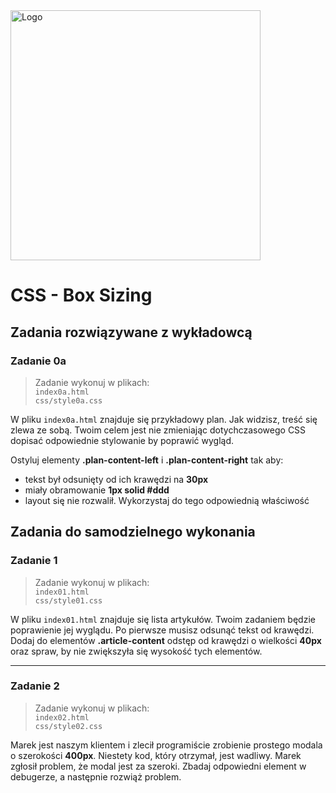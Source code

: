 <img alt="Logo" src="http://coderslab.pl/img/coderslab-logo.png" width="400">

# CSS - Box Sizing

## Zadania rozwiązywane z wykładowcą

### Zadanie 0a

> Zadanie wykonuj w plikach:  
> `index0a.html`  
> `css/style0a.css` 

W pliku `index0a.html` znajduje się przykładowy plan.
Jak widzisz, treść się zlewa ze sobą.
Twoim celem jest nie zmieniając dotychczasowego CSS dopisać odpowiednie stylowanie by poprawić wygląd.

Ostyluj elementy **.plan-content-left** i **.plan-content-right** tak aby:
- tekst był odsunięty od ich krawędzi na **30px**
- miały obramowanie **1px solid #ddd**
- layout się nie rozwalił. Wykorzystaj do tego odpowiednią właściwość


## Zadania do samodzielnego wykonania

### Zadanie 1 

> Zadanie wykonuj w plikach:  
> `index01.html`  
> `css/style01.css` 

W pliku `index01.html` znajduje się lista artykułów. Twoim zadaniem będzie poprawienie jej wyglądu.
Po pierwsze musisz odsunąć tekst od krawędzi.
Dodaj do elementów **.article-content** odstęp od krawędzi o wielkości **40px** oraz spraw, by nie zwiększyła się wysokość tych elementów.

---

### Zadanie 2

> Zadanie wykonuj w plikach:  
> `index02.html`  
> `css/style02.css` 

Marek jest naszym klientem i zlecił programiście zrobienie prostego modala o szerokości **400px**. Niestety kod, który otrzymał, jest wadliwy. Marek zgłosił problem, że modal jest za szeroki. Zbadaj odpowiedni element w debugerze, a następnie rozwiąż problem.
